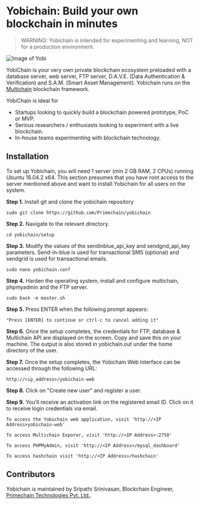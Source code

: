 # Yobichain: Build your own blockchain in minutes

> WARNING: Yobichain is intended for experimenting and learning, NOT for a production environment.

![Image of Yobi](http://www.primechaintech.com/assets/base/img/content/github/github_yobichain.png)


YobiChain is your very own private blockchain ecosystem preloaded with a database server, web server, FTP server, D.A.V.E. (Data Authentication & Verification) and S.A.M. (Smart Asset Management). Yobichain runs on the [Multichain](https://github.com/MultiChain) blockchain framework.

YobiChain is ideal for

* Startups looking to quickly build a blockchain powered prototype, PoC or MVP.
* Serious researchers / enthusiasts looking to experiment with a live blockchain.
* In-house teams experimenting with blockchain technology.


## Installation

To set up Yobichain, you will need 1 server (min 2 GB RAM, 2 CPUs) running Ubuntu 16.04.2 x64. This section presumes that you have root access to the server mentioned above and want to install Yobichain for all users on the system.

**Step 1.**  Install git and clone the yobichain repository

    sudo git clone https://github.com/Primechain/yobichain
	
**Step 2.** Navigate to the relevant directory.

    cd yobichain/setup

**Step 3.** Modify the values of the sendinblue_api_key and sendgrid_api_key parameters. Send-in-blue is used for transactional SMS (optional) and sendgrid is used for transactional emails.

    sudo nano yobichain.conf
	
**Step 4.** Harden the operating system, install and configure multichain, phpmyadmin and the FTP server.

    sudo bash -e master.sh

**Step 5.** Press ENTER when the following prompt appears:

	"Press [ENTER] to continue or ctrl-c to cancel adding it"
   
**Step 6.**  Once the setup completes, the credentials for FTP, database & Multichain API are displayed on the screen. Copy and save this on your machine. The output is also stored in yobichain.out under the home directory of the user.

**Step 7.** Once the setup completes, the Yobichain Web interface can be accessed through the following URL:
    
    http://<ip_address>/yobichain-web
	
**Step 8.** Click on "Create new user" and register a user.

**Step 9.** You'll receive an activation link on the registered email ID. Click on it to receive login credentials via email.
    
    To access the Yobichain web application, visit 'http://<IP Address>yobichain-web'

    To access Multichain Exporer, visit 'http://<IP Address>:2750'

    To access PHPMyAdmin, visit 'http://<IP Address>/mysql_dashboard'
    
    To access hashchain visit 'http://<IP Address>/hashchain'

## Contributors

Yobichain is maintained by Sripathi Srinivasan, Blockchain Engineer, [Primechain Technologies Pvt. Ltd.](http://www.primechaintech.com). 
